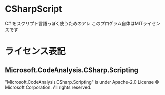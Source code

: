 # CSharpScript
C# をスクリプト言語っぽく使うためのアレ
このプログラム自体はMITライセンスです

# ライセンス表記
## Microsoft.CodeAnalysis.CSharp.Scripting
"Microsoft.CodeAnalysis.CSharp.Scripting" is under Apache-2.0 License
© Microsoft Corporation. All rights reserved.